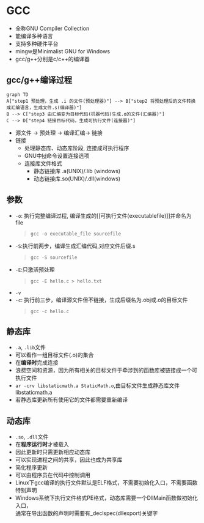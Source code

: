 # GCC

- 全称GNU Compiler Collection
- 能编译多种语言
- 支持多种硬件平台
- mingw是Minimalist GNU for Windows
- gcc/g++分别是c/c++的编译器

## gcc/g++编译过程

```mermaid
graph TD
A["step1 预处理，生成 .i 的文件(预处理器)"] --> B["step2 将预处理后的文件转换成汇编语言，生成文件.s(编译器)"]
B --> C["step3 由汇编变为目标代码(机器代码)生成.o的文件(汇编器)"]
C --> D["step4 链接目标代码，生成可执行文件(连接器)"]
```

- 源文件 $\longrightarrow$ 预处理 $\longrightarrow$ 编译汇编$\longrightarrow$ 链接
- 链接 
  - 处理静态库、动态库阶段, 连接成可执行程序
  - GNU中[ld](GNU_linker.md)命令设置连接选项
  - 连接库文件格式
    - 静态链接库 .a(UNIX)/.lib (windows) 
    - 动态链接库.so(UNIX)/.dll(windows)

## 参数

- `-o`: 执行完整编译过程, 编译生成的[[可执行文件(executablefile)]]并命名为file
  > `gcc -o executable_file sourcefile` 
- `-S`:执行前两步，编译生成汇编代码,对应文件后缀.s
  > `gcc -S sourcefile` 
- `-E`:只激活预处理
  > `gcc -E hello.c > hello.txt`
- `-v`
- `-c`: 执行前三步，编译源文件但不链接，生成后缀名为.obj或.o的目标文件 
  > `gcc -c hello.c`
  
  
## 静态库

- `.a`, `.lib`文件
- 可以看作一组目标文件(.o)的集合
- 在**编译时**完成连接 
- 浪费空间和资源，因为所有相关的目标文件于牵涉到的函数库被链接成一个可执行文件
- `ar -crv libstaticmath.a StaticMath.o`,由目标文件生成静态库文件libstaticmath.a
- 若静态库更新所有使用它的文件都需要重新编译
  
## 动态库

- `.so`, `.dll`文件
- 在**程序运行时**才被载入
- 因此更新时只需更新相应动态库
- 可以实现进程之间的共享，因此也成为共享库
- 简化程序更新
- 可以由程序员在代码中控制调用
- Linux下gcc编译的执行文件默认是ELF格式，不需要初始化入口，不需要函数特别声明
- Windows系统下执行文件格式PE格式，动态库需要一个DllMain函数做初始化入口，  
  通常在导出函数的声明时需要有_declspec(dllexport)关键字
